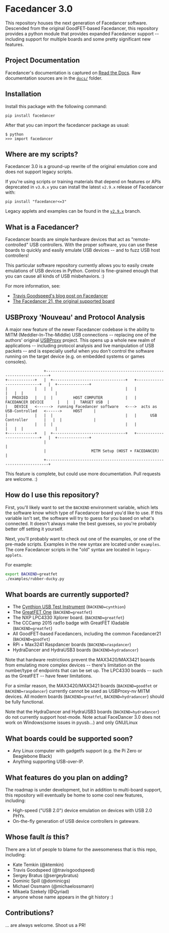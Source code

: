# Facedancer 3.0

This repository houses the next generation of Facedancer software. Descended from
the original GoodFET-based Facedancer, this repository provides a python module
that provides expanded Facedancer support -- including support for multiple boards
and some pretty significant new features.

## Project Documentation

Facedancer's documentation is captured on [Read the Docs](https://facedancer.readthedocs.io/en/latest/). Raw documentation sources are in the [`docs/`](docs/) folder.


## Installation

Install this package with the following command:

    pip install facedancer

After that you can import the facedancer package as usual:

    $ python
    >>> import facedancer


## Where are my scripts?

Facedancer 3.0 is a ground-up rewrite of the original emulation core
and does not support legacy scripts.

If you're using scripts or training materials that depend on features
or APIs deprecated in `v3.0.x` you can install the latest `v2.9.x`
release of Facedancer with:

    pip install "facedancer<=3"

Legacy applets and examples can be found in the [`v2.9.x`](https://github.com/greatscottgadgets/facedancer/tree/v2.9.x)
branch.


## What is a Facedancer?

Facedancer boards are simple hardware devices that act as "remote-controlled" USB
controllers. With the proper software, you can use these boards to quickly and
easily emulate USB devices -- and to fuzz USB host controllers!

This particular software repository currently allows you to easily create emulations
of USB devices in Python. Control is fine-grained enough that you can cause all
kinds of USB misbehaviors. :)

For more information, see:

 * [Travis Goodspeed's blog post on Facedancer](http://travisgoodspeed.blogspot.com/2012/07/emulating-usb-devices-with-python.html)
 * [The Facedancer 21, the original supported board](http://goodfet.sourceforge.net/hardware/facedancer21/)

## USBProxy 'Nouveau' and Protocol Analysis

A major new feature of the newer Facedancer codebase is the ability to MITM (Meddler-In-The-Middle) USB connections -- replacing one of the authors' original [USBProxy](https://github.com/dominicgs/usbproxy)
project. This opens up a whole new realm of applications -- including protocol analysis
and live manipulation of USB packets -- and is especially useful when you don't control
the software running on the target device (e.g. on embedded systems or games consoles).

```
                 +-----------------------------------------------------------------------+
+------------+   |  +--------------------------------+   +---------------------------+   |  +--------------+
|            |   |  |                                |   |                           |   |  |              |
|  PROXIED   |   |  |         HOST COMPUTER          |   |    FACEDANCER DEVICE      |   |  |  TARGET USB  |
|   DEVICE   <------>  running Facedancer software   <--->  acts as USB-Controlled   <------>     HOST     |
|            |   |  |                                |   |      USB Controller       |   |  |              |
|            |   |  |                                |   |                           |   |  |              |
+------------+   |  +--------------------------------+   +---------------------------+   |  +--------------+
                 |                                                                       |
                 |                    MITM Setup (HOST + FACEDANCER)                     |
                 +-----------------------------------------------------------------------+
```


This feature is complete, but could use more documentation. Pull requests are welcome. :)


## How do I use this repository?

First, you'll likely want to set the ```BACKEND``` environment variable, which lets
the software know which type of Facedancer board you'd like to use. If this variable
isn't set, the software will try to guess for you based on what's connected. It doesn't
always make the best guesses, so you're probably better off setting it yourself.

Next, you'll probably want to check out one of the examples, or one of the pre-made scripts.
Examples in the new syntax are located under `examples`. The core Facedancer scripts in the
"old" syntax are located in `legacy-applets`.

For example:

```sh
export BACKEND=greatfet
./examples/rubber-ducky.py
```

## What boards are currently supported?

 * The [Cynthion USB Test Instrument](http://greatscottgadgets.com/cynthion/) (```BACKEND=cynthion```)
 * The [GreatFET One](http://greatscottgadgets.com/greatfet/) (```BACKEND=greatfet```)
 * The NXP LPC4330 Xplorer board. (```BACKEND=greatfet```)
 * The CCCamp 2015 rad1o badge with GreatFET l0adable (```BACKEND=greatfet```)
 * All GoodFET-based Facedancers, including the common Facedancer21 (```BACKEND=goodfet```)
 * RPi + Max3241 Raspdancer boards (```BACKEND=raspdancer```)
 * HydraDancer and HydraUSB3 boards (```BACKEND=hydradancer```)

Note that hardware restrictions prevent the MAX3420/MAX3421 boards from emulating
more complex devices -- there's limitation on the number/type of endpoints that can be
set up. The LPC4330 boards -- such as the GreatFET -- have fewer limitations.

For a similar reason, the MAX3420/MAX3421 boards (`BACKEND=goodfet` or `BACKEND=raspdancer`)
currently cannot be used as USBProxy-nv MITM devices. All modern boards (`BACKEND=greatfet`, `BACKEND=hydradancer`)
should be fully functional.

Note that the HydraDancer and HydraUSB3 boards (`BACKEND=hydradancer`) do not currently support host-mode.
Note actual FaceDancer 3.0 does not work on Windows(some issues in pyusb...) and only GNU/Linux

## What boards could be supported soon?

 * Any Linux computer with gadgetfs support (e.g. the Pi Zero or Beaglebone Black)
 * Anything supporting USB-over-IP.

## What features do you plan on adding?

The roadmap is under development, but in addition to multi-board support, this repository
will eventually be home to some cool new features, including:

 * High-speed ("USB 2.0") device emulation on devices with USB 2.0 PHYs.
 * On-the-fly generation of USB device controllers in gateware.

## Whose fault _is_ this?

There are a lot of people to blame for the awesomeness that is this repo,
including:

 * Kate Temkin (@ktemkin)
 * Travis Goodspeed (@travisgoodspeed)
 * Sergey Bratus (@sergeybratus)
 * Dominic Spill (@dominicgs)
 * Michael Ossmann (@michaelossmann)
 * Mikaela Szekely (@Qyriad)
 * anyone whose name appears in the git history :)

## Contributions?

... are always welcome. Shoot us a PR!
